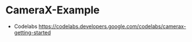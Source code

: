 # CameraX-Example

- Codelabs
https://codelabs.developers.google.com/codelabs/camerax-getting-started
